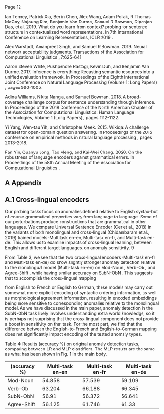 Page 12

Ian Tenney, Patrick Xia, Berlin Chen, Alex Wang, Adam Poliak, R Thomas McCoy, Najoung Kim, Benjamin Van Durme, Samuel R Bowman, Dipanjan Das, et al. 2019. What do you learn from context? probing for sentence structure in contextualized word representations. In 7th International Conference on Learning Representations, ICLR 2019 .

Alex Warstadt, Amanpreet Singh, and Samuel R Bowman. 2019. Neural network acceptability judgments. Transactions of the Association for Computational Linguistics , 7:625-641.

Aaron Steven White, Pushpendre Rastogi, Kevin Duh, and Benjamin Van Durme. 2017. Inference is everything: Recasting semantic resources into a unified evaluation framework. In Proceedings of the Eighth International Joint Conference on Natural Language Processing (Volume 1: Long Papers) , pages 996-1005.

Adina Williams, Nikita Nangia, and Samuel Bowman. 2018. A broad-coverage challenge corpus for sentence understanding through inference. In Proceedings of the 2018 Conference of the North American Chapter of the Association for Computational Linguistics: Human Language Technologies, Volume 1 (Long Papers) , pages 1112-1122.

Yi Yang, Wen-tau Yih, and Christopher Meek. 2015. Wikiqa: A challenge dataset for open-domain question answering. In Proceedings of the 2015 conference on empirical methods in natural language processing , pages 2013-2018.

Fan Yin, Quanyu Long, Tao Meng, and Kai-Wei Chang. 2020. On the robustness of language encoders against grammatical errors. In Proceedings of the 58th Annual Meeting of the Association for Computational Linguistics .

## A Appendix

## A.1 Cross-lingual encoders

Our probing tasks focus on anomalies defined relative to English syntax-but of course grammatical properties vary from language to language. Some of our perturbations produce constructions that are grammatical in other languages. We compare Universal Sentence Encoder (Cer et al., 2018) in the variants of both monolingual and cross-lingual (Chidambaram et al., 2019) trained models-Multitask en-en, Multi-task en-fr, and Multi-task en-de. This allows us to examine impacts of cross-lingual learning, between English and different target languages, on anomaly sensitivity. 9

From Table 3, we see that the two cross-lingual encoders (Multi-task en-fr and Multi-task en-de) do show slightly stronger anomaly detection relative to the monolingual model (Multi-task en-en) on Mod-Noun , Verb-Ob , and Agree-Shift , while having similar accuracy on SubN-ObN . This suggests that to accomplish the cross-lingual mapping

from English to French or English to German, these models may carry out somewhat more explicit encoding of syntactic ordering information, as well as morphological agreement information, resulting in encoded embeddings being more sensitive to corresponding anomalies relative to the monolingual model. As we have discussed in the main paper, anomaly detection in the SubN-ObN task likely involves understanding extra world knowledge, so it is perhaps not surprising that the cross-lingual component does not provide a boost in sensitivity on that task. For the most part, we find that the difference between the English-to-French and English-to-German mapping does not significantly impact encoding of the tested anomaly types.

Table 4: Results (accuracy %) on original anomaly detection tasks, comparing between LR and MLP classifiers. The MLP results are the same as what has been shown in Fig. 1 in the main body.

| (accuracy %)   |   Multi-task en-en |   Multi-task en-fr |   Multi-task en-de |
|----------------|--------------------|--------------------|--------------------|
| Mod-Noun       |             54.858 |             57.539 |             59.109 |
| Verb-Ob        |             63.204 |             66.188 |             66.345 |
| SubN-ObN       |             56.91  |             56.372 |             56.641 |
| Agree-Shift    |             56.125 |             61.746 |             61.33  |